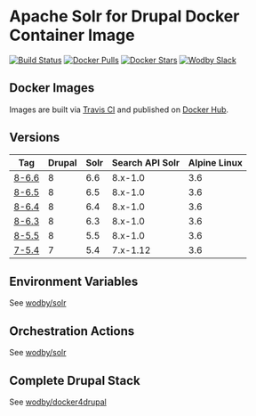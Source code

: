 # Apache Solr for Drupal Docker Container Image 

[![Build Status](https://travis-ci.org/wodby/drupal-solr.svg?branch=master)](https://travis-ci.org/wodby/drupal-solr)
[![Docker Pulls](https://img.shields.io/docker/pulls/wodby/drupal-solr.svg)](https://hub.docker.com/r/wodby/drupal-solr)
[![Docker Stars](https://img.shields.io/docker/stars/wodby/drupal-solr.svg)](https://hub.docker.com/r/wodby/drupal-solr)
[![Wodby Slack](http://slack.wodby.com/badge.svg)](http://slack.wodby.com)

## Docker Images

Images are built via [Travis CI](https://travis-ci.org/wodby/drupal-solr) and published on [Docker Hub](https://hub.docker.com/r/wodby/drupal-solr). 

## Versions

| Tag | Drupal | Solr | Search API Solr | Alpine Linux |
| --- | ------ | ---- | --------------- | ------------ |
| [8-6.6](https://github.com/wodby/drupal-solr/tree/master/8/6.6/Dockerfile) | 8 | 6.6 | 8.x-1.0  | 3.6 |  
| [8-6.5](https://github.com/wodby/drupal-solr/tree/master/8/6.6/Dockerfile) | 8 | 6.5 | 8.x-1.0  | 3.6 |  
| [8-6.4](https://github.com/wodby/drupal-solr/tree/master/8/6.6/Dockerfile) | 8 | 6.4 | 8.x-1.0  | 3.6 |  
| [8-6.3](https://github.com/wodby/drupal-solr/tree/master/8/6.6/Dockerfile) | 8 | 6.3 | 8.x-1.0  | 3.6 |  
| [8-5.5](https://github.com/wodby/drupal-solr/tree/master/8/6.6/Dockerfile) | 8 | 5.5 | 8.x-1.0  | 3.6 |  
| [7-5.4](https://github.com/wodby/drupal-solr/tree/master/8/6.6/Dockerfile) | 7 | 5.4 | 7.x-1.12 | 3.6 |  

## Environment Variables

See [wodby/solr](https://github.com/wodby/solr)

## Orchestration Actions

See [wodby/solr](https://github.com/wodby/solr) 

## Complete Drupal Stack

See [wodby/docker4drupal](https://github.com/wodby/docker4drupal)